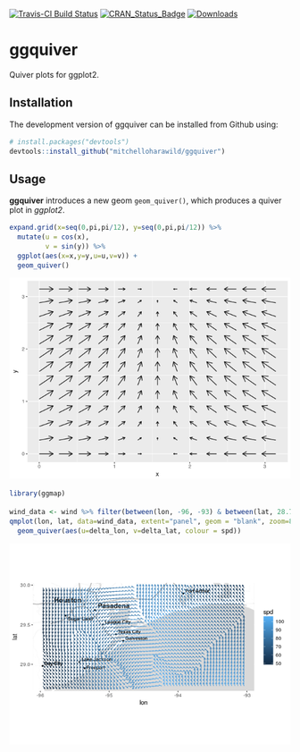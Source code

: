 <!-- README.md is generated from README.Rmd. Please edit that file -->
[![Travis-CI Build Status](https://travis-ci.org/mitchelloharawild/ggquiver.svg?branch=master)](https://travis-ci.org/mitchelloharawild/ggquiver) [![CRAN\_Status\_Badge](http://www.r-pkg.org/badges/version/ggquiver)](https://cran.r-project.org/package=ggquiver) [![Downloads](http://cranlogs.r-pkg.org/badges/ggquiver?color=brightgreen)](https://cran.r-project.org/package=ggquiver)

ggquiver
========

Quiver plots for ggplot2.

Installation
------------

The development version of ggquiver can be installed from Github using:

``` r
# install.packages("devtools")
devtools::install_github("mitchelloharawild/ggquiver")
```

Usage
-----

**ggquiver** introduces a new geom `geom_quiver()`, which produces a quiver plot in *ggplot2*.

``` r
expand.grid(x=seq(0,pi,pi/12), y=seq(0,pi,pi/12)) %>%
  mutate(u = cos(x),
         v = sin(y)) %>%
  ggplot(aes(x=x,y=y,u=u,v=v)) +
  geom_quiver()
```

![](man/figure/quiverplot-1.png)

``` r
library(ggmap)

wind_data <- wind %>% filter(between(lon, -96, -93) & between(lat, 28.7, 30))
qmplot(lon, lat, data=wind_data, extent="panel", geom = "blank", zoom=8, maptype = "toner-lite") + 
  geom_quiver(aes(u=delta_lon, v=delta_lat, colour = spd))
```

![](man/figure/windplot-1.png)
